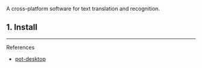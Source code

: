 A cross-platform software for text translation and recognition.

## 1. Install



---

References

- [pot-desktop](https://github.com/pot-app/pot-desktop)
